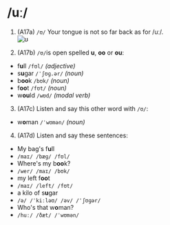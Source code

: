 # /uː/

1. (A17a) `/ʊ/` Your tongue is not so far back as for /uː/.  
![ʊ](https://raw.githubusercontent.com/thanhduongvs/ipa/main/images/04_nguyen-am-ʊ.png)

2. (A17b) `/ʊ/`is open spelled **u**, **oo** or **ou**:
- f**u**ll `/fʊl/` *(adjective)*
- s**u**gar `/ˈʃʊɡ.ər/` *(noun)*
- b**oo**k `/bʊk/` *(noun)*
- f**oo**t `/fʊt/` *(noun)*
- w**ou**ld `/wʊd/` *(modal verb)*

3. (A17c) Listen and say this other word with `/ʊ/`:
- w**o**man `/ˈwʊmən/` *(noun)*

4. (A17d) Listen and say these sentences:
- My bag's f**u**ll
- `/maɪ/ /bæɡ/ /fʊl/`
- Where's my b**oo**k?
- `/wer/ /maɪ/ /bʊk/`
- my left f**oo**t
- `/maɪ/ /left/ /fʊt/`
- a kilo of s**u**gar
- `/ə/ /ˈkiːləʊ/ /əv/ /ˈʃʊɡər/`
- Who's that w**o**man?
- `/huː/ /ðæt/ /ˈwʊmən/`